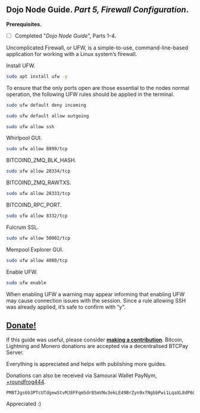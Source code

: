 ## Dojo Node Guide. *Part 5, Firewall Configuration*.

**Prerequisites.**
 - [ ] Completed "*Dojo Node Guide*", Parts 1-4.

Uncomplicated Firewall, or UFW, is a simple-to-use, command-line-based application for working with a Linux system’s firewall.

Install UFW.

```bash
sudo apt install ufw -y
```
To ensure that the only ports open are those essential to the nodes normal operation, the following UFW rules should be applied in the terminal.

```bash
sudo ufw default deny incoming
```
```bash
sudo ufw default allow outgoing
```
```bash
sudo ufw allow ssh
```
Whirlpool GUI.

```bash
sudo ufw allow 8899/tcp
```
BITCOIND_ZMQ_BLK_HASH.

```bash
sudo ufw allow 28334/tcp
```
BITCOIND_ZMQ_RAWTXS.

```bash
sudo ufw allow 28333/tcp
```
BITCOIND_RPC_PORT.

```bash
sudo ufw allow 8332/tcp
```
Fulcrum SSL.

```bash
sudo ufw allow 50002/tcp
```
Mempool Explorer GUI.

```bash
sudo ufw allow 4080/tcp
```
Enable UFW.

```bash
sudo ufw enable
```
When enabling UFW a warning may appear informing that enabling UFW may cause connection issues with the session. Since a rule allowing SSH was already applied, it’s safe to confirm with “y”.

## [Donate!](https://xxx.kyc3.life/apps/3ATuN1LZXxUoif58iZXuTCfAhmGF/pos)
 If this guide was useful, please consider [**making a contribution**](https://xxx.kyc3.life/apps/3ATuN1LZXxUoif58iZXuTCfAhmGF/pos). Bitcoin, Lightning and Monero donations are accepted via a decentralised BTCPay Server. 

Everything is appreciated and helps with publishing more guides.

Donations can also be received via Samourai Wallet PayNym, [+roundfrog444](https://paynym.is/+roundfrog444).

    PM8TJgs6b3PTcUTdgewStvMJ8FFqm5dr8SmVNv3ekLE49BrZyn9xfNgbbPwi1LqaXL8dP68AQgfdE3YrAZjQqJoE4tnWcTTtJpUXG1hTMfYTQ81pinLg

Appreciated :)
